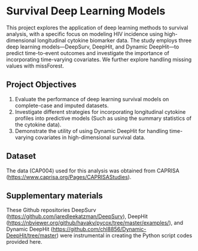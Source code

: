# Survival Deep Learning Models
This project explores the application of deep learning methods to survival analysis, with a specific focus on modeling HIV incidence using high-dimensional longitudinal cytokine biomarker data. 
The study employs three deep learning models—DeepSurv, DeepHit, and Dynamic DeepHit—to predict time-to-event outcomes and investigate the importance of incorporating time-varying covariates.
We further explore handling missing values with missForest.
## Project Objectives
1. Evaluate the performance of deep learning survival models on complete-case and imputed datasets.
2. Investigate different strategies for incorporating longitudinal cytokine profiles into predictive models (Such as using the summary statistics of the cytokine data).
3. Demonstrate the utility of using Dynamic DeepHit for handling time-varying covariates in high-dimensional survival data.
## Dataset
The data (CAP004) used for this analysis was obtained from CAPRISA (https://www.caprisa.org/Pages/CAPRISAStudies).
## Supplementary materials
These Github repositories DeepSurv (https://github.com/jaredleekatzman/DeepSurv), DeepHit (https://nbviewer.org/github/havakv/pycox/tree/master/examples/), and Dynamic DeepHit (https://github.com/chl8856/Dynamic-DeepHit/tree/master) were instrumental in creating the Python script codes provided here.
